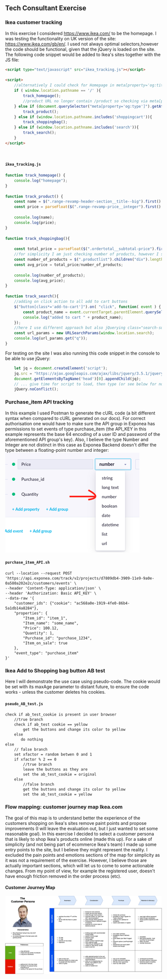 ## Tech Consultant Exercise

### Ikea customer tracking
In this exercise I considered https://www.ikea.com/ to be the homepage. I was testing the functionality on UK version of
the site: https://www.ikea.com/gb/en/. I used not always optimal selectors,however the code should be functional, 
given that the jQuery is loaded on the site. <br>
The following code snippet would be added to Ikea's sites together with the JS file:
```html
<script type="text/javascript" src="ikea_tracking.js"></script>

<script>
    //alternatively I could check for Homepage in meta[property='og:title'] or document.title
    if ( window.location.pathname == '/' ){
        track_homepage();
        //product URL no longer contain /product so checking via meta[property='og:type']
    } else if (document.querySelector("meta[property='og:type']").getAttribute('content') == 'product' ){
        track_product();
    } else if (window.location.pathname.includes('shoppingcart')){
        track_shoppingbag();
    } else if (window.location.pathname.includes('search')){
        track_search();
    }
</script>
```
<br>

#### **`ikea_tracking.js`**
```javascript
function track_homepage() {
    console.log("homepage");
}

function track_product() {
    const name = $(".range-revamp-header-section__title--big").first().text();
    const price = parseFloat($(".range-revamp-price__integer").first().text());

    console.log(name);
    console.log(price);
}

function track_shoppingbag(){

    const total_price = parseFloat($(".ordertotal__subtotal-price").first().text().replace(/[^0-9.-]+/g,""));
    //for simplicity I am just checking number of products, however I should also check quantities
    const number_of_products = $(".productlist").children("div").length;
    const avg_price = total_price/number_of_products;

    console.log(number_of_products);
    console.log(avg_price);
}

function track_search(){
    //adding on click action to all add to cart buttons 
    $("button[class*='add-to-cart']").on( "click", function( event ) {
        const product_name = event.currentTarget.parentElement.querySelector('[class*="title--small"]').innerText;
        console.log("added to cart " + product_name);
    });
    //here I use different approach but also jQuerying class="search-summary__heading" would work
    const url_params = new URLSearchParams(window.location.search);
    console.log(url_params.get("q"));
}
```
For testing on the site I was also running this code snippet in the console to be able to use jQuery:
```javascript
    let jq = document.createElement('script');
    jq.src = "https://ajax.googleapis.com/ajax/libs/jquery/3.5.1/jquery.min.js";
    document.getElementsByTagName('head')[0].appendChild(jq);
    // ... give time for script to load, then type (or see below for non wait option)
    jQuery.noConflict();
```

### Purchase_item API tracking

In this example I used Postman to generate the cURL code (a bit different syntax when compared to cURL generated on our
docs). For correct authorisation one would have to make sure the API group in Exponea has permissions to set events of
type purchase_item (the API_KEY in this example represents the base 64 encoding of a user ID and password of the
aforementioned API group's key). Also, I believe the type Number and Integer are not distinct in this case as Exponea Backend doesn't
differ the type between a floating-point number and integer:
![Event Property Types](./img/property_type.png)

#### **`purchase_item_API.sh`**
```shell script
curl --location --request POST 'https://api.exponea.com/track/v2/projects/d7809db4-3909-11e9-9a0e-0a580a202e2c/customers/events' \
--header 'Content-Type: application/json' \
--header 'Authorization: Basic API_KEY' \
--data-raw '{
    "customer_ids": {"cookie": "ac568a0e-1919-4fe0-86b4-5a1db14a8284"},
    "properties": {
        "Item_id": "item_1",
        "Item_name": "some_name",
        "Price": 100.12,
        "Quantity": 1,
        "Purchase_id": "purchase_1234",
        "Item_on_sale": true
    },
    "event_type": "purchase_item"
}'
```

### Ikea Add to Shopping bag button AB test

Here I will demonstrate the use case using pseudo-code. The cookie would be set with its maxAge parameter to distant 
future, to ensure the code works - unless the customer deletes his cookies.<br>
#### **`pseudo_AB_test.js`**
```
check if ab_test_cookie is present in user browser
    //true branch
    check if ab_test cookie == yellow
        get the buttons and change its color to yellow
    else
       do nothing
else
    // false branch
    set xfactor = random betwen 0 and 1
    if xfactor % 2 == 0
        //true branch 
        leave the buttons as they are
        set the ab_test_cookie = original
    else
        //false branch
        get the buttons and change its color to yellow
        set the ab_test_cookie = yellow
```


### Flow mapping: customer journey map Ikea.com
The goal of this map is to understand better the experience of the customers shopping on Ikea's sites remove paint points
and propose improvements (I will leave the evaluation out, but I just wanted to set some reasonable goal).
In this exercise I decided to select a customer persona that is likely to shop Ikea's products online (made this up). 
For a sake of simplicity (and not being part of ecommerce Ikea's team) I made up some entry points to
the site, but I believe they might represent the reality. I excluded the pain points and emotions sections of the
map for simplicity as it was not a requirement of the exercise. However, I believe those are actually important sections,
which will let us to come to some actionable changes. From my point of view, for example the registered user, 
doesn't have enough friction removed in the order process (etc). 

#### Customer Journey Map
![Journey map](./img/journey_map.png)
